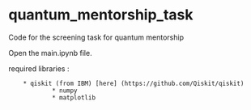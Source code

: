 # quantum_mentorship_task
Code for the screening task for quantum mentorship

Open the main.ipynb file.

required libraries : 

		* qiskit (from IBM) [here] (https://github.com/Qiskit/qiskit)
                * numpy
                * matplotlib
                              
